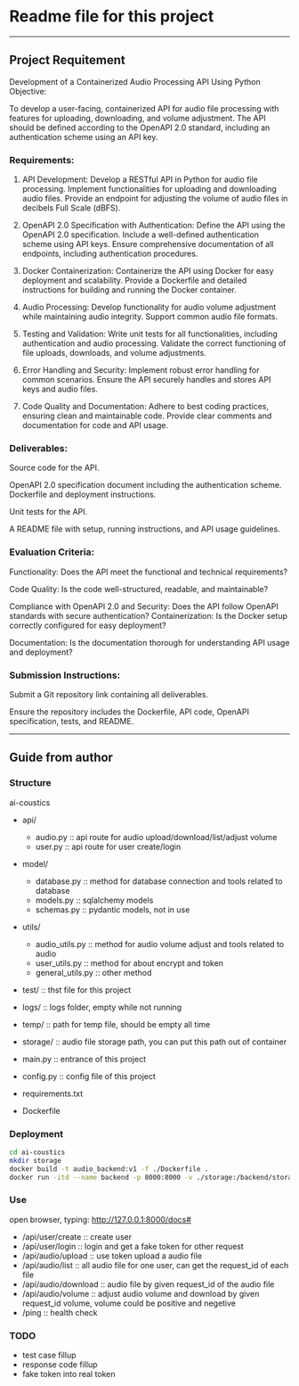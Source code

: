 # Readme file for this project

--------

## Project Requitement

Development of a Containerized Audio Processing API Using Python Objective:

To develop a user-facing, containerized API for audio file processing with features for uploading, downloading, and volume adjustment. 
The API should be defined according to the OpenAPI 2.0 standard, including an authentication scheme using an API key.

### Requirements:

1. API Development:
Develop a RESTful API in Python for audio file processing.
Implement functionalities for uploading and downloading audio files.
Provide an endpoint for adjusting the volume of audio files in decibels Full Scale (dBFS).

2. OpenAPI 2.0 Specification with Authentication:
Define the API using the OpenAPI 2.0 specification.
Include a well-defined authentication scheme using API keys.
Ensure comprehensive documentation of all endpoints, including authentication procedures.

3. Docker Containerization:
Containerize the API using Docker for easy deployment and scalability.
Provide a Dockerfile and detailed instructions for building and running the Docker container.

4. Audio Processing:
Develop functionality for audio volume adjustment while maintaining audio integrity. Support common audio file formats.

5. Testing and Validation:
Write unit tests for all functionalities, including authentication and audio processing. 
Validate the correct functioning of file uploads, downloads, and volume adjustments.

6. Error Handling and Security:
Implement robust error handling for common scenarios.
Ensure the API securely handles and stores API keys and audio files. 

7. Code Quality and Documentation:
Adhere to best coding practices, ensuring clean and maintainable code. Provide clear comments and documentation for code and API usage.

### Deliverables:

Source code for the API.

OpenAPI 2.0 specification document including the authentication scheme. Dockerfile and deployment instructions.

Unit tests for the API.

A README file with setup, running instructions, and API usage guidelines.

### Evaluation Criteria:

Functionality: Does the API meet the functional and technical requirements?

Code Quality: Is the code well-structured, readable, and maintainable?

Compliance with OpenAPI 2.0 and Security: Does the API follow OpenAPI standards with secure authentication? Containerization: Is the Docker setup correctly configured for easy deployment?

Documentation: Is the documentation thorough for understanding API usage and deployment?

### Submission Instructions:

Submit a Git repository link containing all deliverables.

Ensure the repository includes the Dockerfile, API code, OpenAPI specification, tests, and README.


-------

## Guide from author

### Structure
ai-coustics

  - api/                     
    - audio.py          ::  api route for audio upload/download/list/adjust volume
    - user.py           ::  api route for user create/login

  - model/
    - database.py       ::  method for database connection and tools related to database
    - models.py         ::  sqlalchemy models
    - schemas.py        ::  pydantic models, not in use
  
  - utils/
    - audio_utils.py    ::  method for audio volume adjust and tools related to audio
    - user_utils.py     ::  method for about encrypt and token
    - general_utils.py  ::  other method

  - test/               ::  thst file for this project
  - logs/               ::  logs folder, empty while not running
  - temp/               ::  path for temp file, should be empty all time
  - storage/            ::  audio file storage path, you can put this path out of container

  - main.py             ::  entrance of this project
  - config.py           ::  config file of this project
  - requirements.txt
  - Dockerfile
  

### Deployment

```bash
cd ai-coustics
mkdir storage
docker build -t audio_backend:v1 -f ./Dockerfile .
docker run -itd --name backend -p 8000:8000 -v ./storage:/backend/storage audio_backend:v1
```

### Use

open browser, typing:
http://127.0.0.1:8000/docs#

- /api/user/create      ::  create user
- /api/user/login       ::  login and get a fake token for other request
- /api/audio/upload     ::  use token upload a audio file 
- /api/audio/list       ::  all audio file for one user, can get the request_id of each file
- /api/audio/download   ::  audio file by given request_id of the audio file
- /api/audio/volume     ::  adjust audio volume and download by given request_id volume, volume could be positive and negetive
- /ping                 ::  health check

### TODO

- test case fillup
- response code fillup
- fake token into real token
